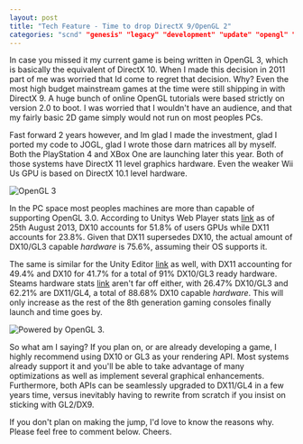 ```yaml
---
layout: post
title: "Tech Feature - Time to drop DirectX 9/OpenGL 2"
categories: "scnd" "genesis" "legacy" "development" "update" "opengl" "directx" "api"
---
```

In case you missed it my current game is being written in OpenGL 3, which is basically the equivalent of DirectX 10. 
When I made this decision in 2011 part of me was  worried that Id come to regret that  decision. Why?
Even the most high budget mainstream games at the time were still shipping in with DirectX 9.
A huge bunch of online OpenGL tutorials were based strictly on version 2.0 to boot. 
I was worried that I wouldn't have an audience, and that my fairly basic 2D game simply would not run on most peoples PCs.

Fast forward 2 years however, and Im glad I made the investment, glad I ported my code to JOGL, glad I wrote those darn matrices all by myself. 
Both the PlayStation 4 and XBox One are launching later this year. 
Both of those systems have DirectX 11 level graphics hardware. 
Even the weaker Wii Us GPU is based on DirectX 10.1 level hardware.

 ![OpenGL 3](http://www.scndgen.com/blog/2013_08_25/opengl3_logo1.png)

In the PC space most peoples machines are more than capable of supporting OpenGL 3.0. 
According to Unitys Web Player stats [link](http://stats.unity3d.com/web/gpu.html) as of 25th 
August 2013, DX10 accounts for 51.8% of users GPUs while DX11 accounts for 23.8%. 
Given that DX11 supersedes DX10, the actual amount of DX10/GL3 capable _hardware_ is 75.6%, assuming their OS supports it.

The same is similar for the Unity Editor [link](http://stats.unity3d.com/editor/gpu.html) as 
well, with DX11 accounting for 49.4% and DX10 for 41.7% for a total of 91% DX10/GL3 ready hardware. 
Steams hardware stats [link](http://store.steampowered.com/hwsurvey)  aren't far off either, 
with 26.47% DX10/GL3 and 62.21% are DX11/GL4, a total of 88.68% DX10 capable _hardware_. 
This will only increase as the rest of the 8th generation gaming consoles finally launch and time goes by.

 ![Powered by OpenGL 3.](http://www.scndgen.com/blog/2013_08_25/scndgen_legacy_1_ultra.png)

So what am I saying? If you plan on, or are already developing a game, I highly recommend using DX10 or GL3 as your rendering API. 
Most systems already support it and you'll be able to take advantage of many optimizations as well as implement several graphical enhancements. 
Furthermore, both APIs can be seamlessly upgraded to DX11/GL4 in a few years time, versus inevitably having to rewrite 
from scratch if you insist on sticking with GL2/DX9.

If you don't plan on making the jump, I'd love to know the reasons why. Please feel free to comment below. Cheers.